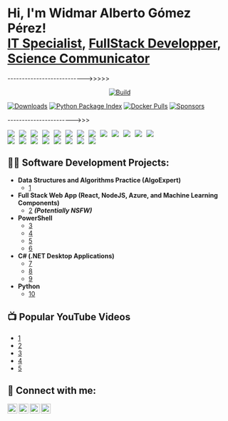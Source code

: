 <h1>Hi, I'm Widmar Alberto Gómez Pérez! <br/><a href="https://github.com/widmaralbertogp">IT Specialist</a>, <a href="https://www.linkedin.com/in/wagplink/">FullStack Developper</a>, <a href="https://www.youtube.com">Science Communicator</a></h1>
<!-- Bloque de iconos y botones de tecnologías para GitHub Main Page -->
<!-- Bloque de iconos y badges de skills verificadas en Credly -->

--------------------------->>>>>
<p align="center">
  <a href="https://github.com/squidfunk/mkdocs-material/actions"><img
    src="https://github.com/squidfunk/mkdocs-material/workflows/build/badge.svg"
    alt="Build"
  /></a>
  
  <a href="https://pypistats.org/packages/mkdocs-material"><img
    src="https://img.shields.io/pypi/dm/mkdocs-material.svg"
    alt="Downloads"
  /></a>
  <a href="https://pypi.org/project/mkdocs-material"><img
    src="https://img.shields.io/pypi/v/mkdocs-material.svg"
    alt="Python Package Index"
  /></a>
  <a href="https://hub.docker.com/r/squidfunk/mkdocs-material/"><img
    src="https://img.shields.io/docker/pulls/squidfunk/mkdocs-material"
    alt="Docker Pulls"
  /></a>
  <a href="https://github.com/sponsors/squidfunk"><img
    src="https://img.shields.io/github/sponsors/squidfunk"
    alt="Sponsors"
  /></a>
</p>




----------------------->>>

<div style="display:flex; flex-wrap:wrap; gap:10px;">

  <!-- HTML -->
  <a href="#" title="HTML5" target="_blank" style="text-decoration:none;">
    <img src="https://img.shields.io/badge/HTML5-E34F26?style=for-the-badge&logo=html5&logoColor=white" />
  </a>

  <!-- CSS -->
  <a href="#" title="CSS3" target="_blank" style="text-decoration:none;">
    <img src="https://img.shields.io/badge/CSS3-1572B6?style=for-the-badge&logo=css3&logoColor=white" />
  </a>

  <!-- JavaScript -->
  <a href="#" title="JavaScript" target="_blank" style="text-decoration:none;">
    <img src="https://img.shields.io/badge/JavaScript-F7DF1E?style=for-the-badge&logo=javascript&logoColor=black" />
  </a>

  <!-- Java -->
  <a href="#" title="Java" target="_blank" style="text-decoration:none;">
    <img src="https://img.shields.io/badge/Java-007396?style=for-the-badge&logo=java&logoColor=white" />
  </a>

  <!-- Node.js -->
  <a href="#" title="Node.js" target="_blank" style="text-decoration:none;">
    <img src="https://img.shields.io/badge/Node.js-339933?style=for-the-badge&logo=node.js&logoColor=white" />
  </a>

  <!-- React -->
  <a href="#" title="React" target="_blank" style="text-decoration:none;">
    <img src="https://img.shields.io/badge/React-61DAFB?style=for-the-badge&logo=react&logoColor=black" />
  </a>

  <!-- PostgreSQL -->
  <a href="#" title="PostgreSQL" target="_blank" style="text-decoration:none;">
    <img src="https://img.shields.io/badge/PostgreSQL-316192?style=for-the-badge&logo=postgresql&logoColor=white" />
  </a>

  <!-- MariaDB -->
  <a href="#" title="MariaDB" target="_blank" style="text-decoration:none;">
    <img src="https://img.shields.io/badge/MariaDB-003545?style=for-the-badge&logo=mariadb&logoColor=white" />
  </a>

  <!-- Git -->
  <a href="#" title="Git" target="_blank" style="text-decoration:none;">
    <img src="https://img.shields.io/badge/Git-F05032?style=for-the-badge&logo=git&logoColor=white" />
  </a>

  <!-- Moodle -->
  <a href="#" title="Moodle" target="_blank" style="text-decoration:none;">
    <img src="https://img.shields.io/badge/Moodle-F58025?style=for-the-badge&logo=moodle&logoColor=white" />
  </a>

  <!-- Docker -->
  <a href="#" title="Docker" target="_blank" style="text-decoration:none;">
    <img src="https://img.shields.io/badge/Docker-2496ED?style=for-the-badge&logo=docker&logoColor=white" />
  </a>

  <!-- AWS -->
  <a href="#" title="AWS" target="_blank" style="text-decoration:none;">
    <img src="https://img.shields.io/badge/AWS-232F3E?style=for-the-badge&logo=amazon-aws&logoColor=white" />
  </a>

  <!-- Scrum -->
  <a href="#" title="Scrum" target="_blank" style="text-decoration:none;">
    <img src="https://img.shields.io/badge/Scrum-000000?style=for-the-badge&logo=scrum&logoColor=white" />
  </a>

</div>

<!-- Bloque de iconos y badges de skills verificadas en Credly -->
<div style="display:flex; flex-wrap:wrap; gap:10px;">

  <!-- IBM DevOps -->
  <a href="https://www.credly.com/users/widmar-alberto-gomez-perez/skills" title="IBM DevOps" target="_blank" style="text-decoration:none;">
    <img src="https://img.shields.io/badge/IBM%20DevOps-1F70C1?style=for-the-badge&logo=ibm&logoColor=white" />
  </a>

  <!-- Scrum -->
  <a href="https://www.credly.com/users/widmar-alberto-gomez-perez/skills" title="Scrum" target="_blank" style="text-decoration:none;">
    <img src="https://img.shields.io/badge/Scrum-6DB33F?style=for-the-badge&logo=scrum&logoColor=white" />
  </a>

  <!-- Agile -->
  <a href="https://www.credly.com/users/widmar-alberto-gomez-perez/skills" title="Agile" target="_blank" style="text-decoration:none;">
    <img src="https://img.shields.io/badge/Agile-F04E23?style=for-the-badge&logo=agile&logoColor=white" />
  </a>

  <!-- Full Stack JavaScript -->
  <a href="https://www.credly.com/users/widmar-alberto-gomez-perez/skills" title="Full Stack JavaScript" target="_blank" style="text-decoration:none;">
    <img src="https://img.shields.io/badge/Full%20Stack%20JS-F7DF1E?style=for-the-badge&logo=javascript&logoColor=black" />
  </a>

  <!-- Full Stack Java -->
  <a href="https://www.credly.com/users/widmar-alberto-gomez-perez/skills" title="Full Stack Java" target="_blank" style="text-decoration:none;">
    <img src="https://img.shields.io/badge/Full%20Stack%20Java-007396?style=for-the-badge&logo=java&logoColor=white" />
  </a>

  <!-- Moodle -->
  <a href="https://www.credly.com/users/widmar-alberto-gomez-perez/skills" title="Moodle" target="_blank" style="text-decoration:none;">
    <img src="https://img.shields.io/badge/Moodle-F58025?style=for-the-badge&logo=moodle&logoColor=white" />
  </a>

  <!-- AWS -->
  <a href="https://www.credly.com/users/widmar-alberto-gomez-perez/skills" title="AWS" target="_blank" style="text-decoration:none;">
    <img src="https://img.shields.io/badge/AWS-232F3E?style=for-the-badge&logo=amazon-aws&logoColor=white" />
  </a>

  <!-- DevOps general -->
  <a href="https://www.credly.com/users/widmar-alberto-gomez-perez/skills" title="DevOps" target="_blank" style="text-decoration:none;">
    <img src="https://img.shields.io/badge/DevOps-007ACC?style=for-the-badge&logo=devops&logoColor=white" />
  </a>

</div>


<h2>👨‍💻 Software Development Projects:</h2>

- <b>Data Structures and Algorithms Practice (AlgoExpert)</b>
  - [1](https://github.com/)
- <b>Full Stack Web App (React, NodeJS, Azure, and Machine Learning Components)</b>
  - [2](https://github.com/) <b><i>(Potentially NSFW)</b></i>
- <b>PowerShell</b>
  - [3](https://github.com)
  - [4](https://github.com)
  - [5](https://github.com)
  - [6](https://github.com)
- <b>C# (.NET Desktop Applications)</b>
  - [7](https://github.com)
  - [8](https://github.com)
  - [9](https://github.com)
- <b>Python</b>
  - [10](https://github.com)

<h2>📺 Popular YouTube Videos</h2>

- [1](https://www.youtube.com)
- [2](https://www.youtube.com)
- [3](https://www.youtube.com)
- [4](https://www.youtube.com)
- [5](https://www.youtube.com)

<h2> 🤳 Connect with me:</h2>

[<img align="left" alt="widmaralbertogp | YouTube" width="22px" src="https://cdn.jsdelivr.net/npm/simple-icons@v3/icons/youtube.svg" />][youtube]
[<img align="left" alt="widmaralbertogp | Twitter" width="22px" src="https://cdn.jsdelivr.net/npm/simple-icons@v3/icons/twitter.svg" />][twitter]
[<img align="left" alt="widmaralbertogp | LinkedIn" width="22px" src="https://cdn.jsdelivr.net/npm/simple-icons@v3/icons/linkedin.svg" />][linkedin]
[<img align="left" alt="widmaralbertogp | Instagram" width="22px" src="https://cdn.jsdelivr.net/npm/simple-icons@v3/icons/instagram.svg" />][instagram]

[twitter]: https://twitter.com/widmaralbertogp
[youtube]: https://www.youtube.com/widmaralbertogp
[instagram]: https://www.instagram.com/widmaralbertogp
[linkedin]: https://linkedin.com/widmaralbertogp

<!--
**widmaralbertogp/widmaralbertogp** is a ✨ _special_ ✨ repository because its `README.md` (this file) appears on your GitHub profile.

Here are some ideas to get you started:

- 🔭 I’m currently working on ...
- 🌱 I’m currently learning ...
- 👯 I’m looking to collaborate on ...
- 🤔 I’m looking for help with ...
- 💬 Ask me about ...
- 📫 How to reach me: ...
- 😄 Pronouns: ...
- ⚡ Fun fact: ...
-->

